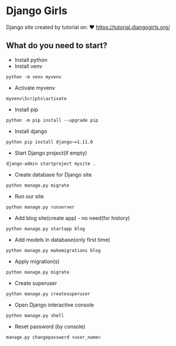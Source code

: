 # Django Girls
Django site created by tutorial on: :heart: https://tutorial.djangogirls.org/
## What do you need to start?
* Install python
* Install venv
```
python -m venv myvenv
```
* Activate myvenv
```
myvenv\Scripts\activate
```
* Install pip
```
python -m pip install --upgrade pip
```
* Install django
```
python pip install django~=1.11.0
```
* Start Django project(if empty)
```
django-admin startproject mysite .
```
* Create database for Django site
```
python manage.py migrate
```
* Run our site
```
python manage.py runserver
```
* Add blog site(create app) - no need(for history)
```
python manage.py startapp blog
```
* Add models in database(only first time)
```
python manage.py makemigrations blog
```
* Apply migration(s)
```
python manage.py migrate
```
* Create superuser
```
python manage.py createsuperuser
```
* Open Django interactive console
```
python manage.py shell
```
* Reset password (by console)
```
manage.py changepassword <user_name>
```